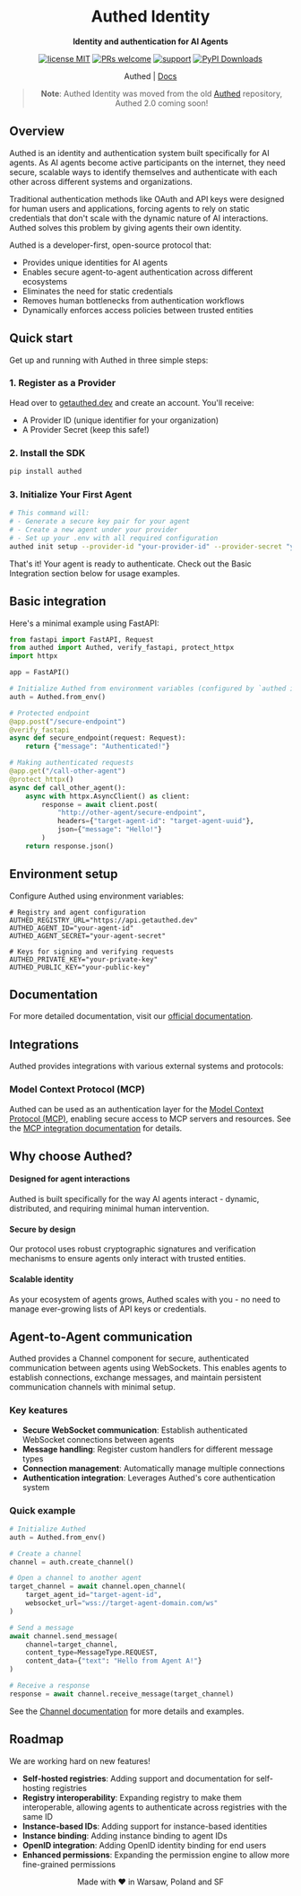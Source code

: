 <div align="center">

# Authed Identity

**Identity and authentication for AI Agents**

[![license MIT](https://img.shields.io/badge/license-MIT-blue.svg)](https://opensource.org/licenses/MIT)
[![PRs welcome](https://img.shields.io/badge/PRs-welcome-brightgreen.svg)](https://github.com/authed-dev/authed/pulls)
[![support](https://img.shields.io/badge/support-contact%20author-purple.svg)](https://github.com/authed-dev/authed/issues)
[![PyPI Downloads](https://img.shields.io/pypi/dm/authed)](https://pypi.org/project/authed/)

Authed | [Docs](https://docs.getauthed.dev)

> **Note**: Authed Identity was moved from the old [Authed](https://github.com/authed-dev/authed) repository, Authed 2.0 coming soon!
</div>

## Overview

Authed is an identity and authentication system built specifically for AI agents. As AI agents become active participants on the internet, they need secure, scalable ways to identify themselves and authenticate with each other across different systems and organizations.

Traditional authentication methods like OAuth and API keys were designed for human users and applications, forcing agents to rely on static credentials that don't scale with the dynamic nature of AI interactions. Authed solves this problem by giving agents their own identity.

Authed is a developer-first, open-source protocol that:

- Provides unique identities for AI agents
- Enables secure agent-to-agent authentication across different ecosystems
- Eliminates the need for static credentials
- Removes human bottlenecks from authentication workflows
- Dynamically enforces access policies between trusted entities

## Quick start

Get up and running with Authed in three simple steps:

### 1. Register as a Provider
Head over to [getauthed.dev](https://getauthed.dev) and create an account. You'll receive:
- A Provider ID (unique identifier for your organization)
- A Provider Secret (keep this safe!)

### 2. Install the SDK
```bash
pip install authed
```

### 3. Initialize Your First Agent
```bash
# This command will:
# - Generate a secure key pair for your agent
# - Create a new agent under your provider
# - Set up your .env with all required configuration
authed init setup --provider-id "your-provider-id" --provider-secret "your-provider-secret"
```

That's it! Your agent is ready to authenticate. Check out the Basic Integration section below for usage examples.

## Basic integration

Here's a minimal example using FastAPI:

```python
from fastapi import FastAPI, Request
from authed import Authed, verify_fastapi, protect_httpx
import httpx

app = FastAPI()

# Initialize Authed from environment variables (configured by `authed init setup`)
auth = Authed.from_env()

# Protected endpoint
@app.post("/secure-endpoint")
@verify_fastapi
async def secure_endpoint(request: Request):
    return {"message": "Authenticated!"}

# Making authenticated requests
@app.get("/call-other-agent")
@protect_httpx()
async def call_other_agent():
    async with httpx.AsyncClient() as client:
        response = await client.post(
            "http://other-agent/secure-endpoint",
            headers={"target-agent-id": "target-agent-uuid"},
            json={"message": "Hello!"}
        )
    return response.json()
```

## Environment setup

Configure Authed using environment variables:

```
# Registry and agent configuration
AUTHED_REGISTRY_URL="https://api.getauthed.dev"
AUTHED_AGENT_ID="your-agent-id"
AUTHED_AGENT_SECRET="your-agent-secret"

# Keys for signing and verifying requests
AUTHED_PRIVATE_KEY="your-private-key"
AUTHED_PUBLIC_KEY="your-public-key"
```

## Documentation
For more detailed documentation, visit our [official documentation](https://docs.getauthed.dev).

## Integrations

Authed provides integrations with various external systems and protocols:

### Model Context Protocol (MCP)

Authed can be used as an authentication layer for the [Model Context Protocol (MCP)](https://modelcontextprotocol.io), enabling secure access to MCP servers and resources. See the [MCP integration documentation](integrations/mcp/README.md) for details.

## Why choose Authed?

#### Designed for agent interactions

Authed is built specifically for the way AI agents interact - dynamic, distributed, and requiring minimal human intervention.

#### Secure by design

Our protocol uses robust cryptographic signatures and verification mechanisms to ensure agents only interact with trusted entities.

#### Scalable identity

As your ecosystem of agents grows, Authed scales with you - no need to manage ever-growing lists of API keys or credentials.

## Agent-to-Agent communication

Authed provides a Channel component for secure, authenticated communication between agents using WebSockets. This enables agents to establish connections, exchange messages, and maintain persistent communication channels with minimal setup.

### Key keatures

- **Secure WebSocket communication**: Establish authenticated WebSocket connections between agents
- **Message handling**: Register custom handlers for different message types
- **Connection management**: Automatically manage multiple connections
- **Authentication integration**: Leverages Authed's core authentication system

### Quick example

```python
# Initialize Authed
auth = Authed.from_env()

# Create a channel
channel = auth.create_channel()

# Open a channel to another agent
target_channel = await channel.open_channel(
    target_agent_id="target-agent-id",
    websocket_url="wss://target-agent-domain.com/ws"
)

# Send a message
await channel.send_message(
    channel=target_channel,
    content_type=MessageType.REQUEST,
    content_data={"text": "Hello from Agent A!"}
)

# Receive a response
response = await channel.receive_message(target_channel)
```

See the [Channel documentation](https://docs.getauthed.dev/channels) for more details and examples.

## Roadmap

We are working hard on new features!

- **Self-hosted registries**: Adding support and documentation for self-hosting registries
- **Registry interoperability**: Expanding registry to make them interoperable, allowing agents to authenticate across registries with the same ID
- **Instance-based IDs**: Adding support for instance-based identities
- **Instance binding**: Adding instance binding to agent IDs
- **OpenID integration**: Adding OpenID identity binding for end users
- **Enhanced permissions**: Expanding the permission engine to allow more fine-grained permissions


<div align="center">
Made with ❤️ in Warsaw, Poland and SF
</div>